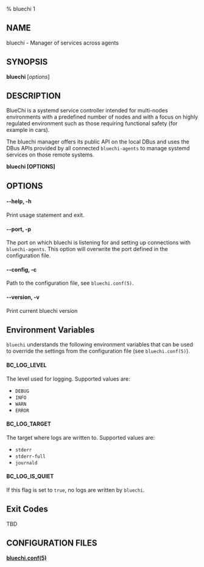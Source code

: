 % bluechi 1

## NAME

bluechi - Manager of services across agents

## SYNOPSIS

**bluechi** [*options*]

## DESCRIPTION

BlueChi is a systemd service controller intended for multi-nodes environments with a predefined number of nodes and with a focus on highly regulated environment such as those requiring functional safety (for example in cars).

The bluechi manager offers its public API on the local DBus and uses the DBus APIs provided by all connected `bluechi-agents` to manage systemd services on those remote systems.

**bluechi [OPTIONS]**

## OPTIONS

#### **--help**, **-h**

Print usage statement and exit.

#### **--port**, **-p**

The port on which bluechi is listening for and setting up connections with `bluechi-agents`. This option will overwrite the port defined in the configuration file.

#### **--config**, **-c**

Path to the configuration file, see `bluechi.conf(5)`.

#### **--version**,  **-v**

Print current bluechi version

## Environment Variables

`bluechi` understands the following environment variables that can be used to override the settings from the configuration file (see `bluechi.conf(5)`).

#### **BC_LOG_LEVEL**

The level used for logging. Supported values are:

- `DEBUG`
- `INFO`
- `WARN`
- `ERROR`

#### **BC_LOG_TARGET**

The target where logs are written to. Supported values are:

- `stderr`
- `stderr-full`
- `journald`

#### **BC_LOG_IS_QUIET**

If this flag is set to `true`, no logs are written by `bluechi`.

## Exit Codes

TBD

## CONFIGURATION FILES

**[bluechi.conf(5)](https://github.com/containers/bluechi/blob/main/doc/man/bluechi.conf.5.md)**
